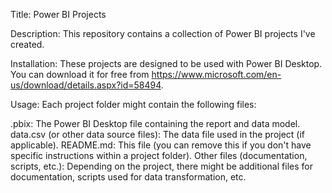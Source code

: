Title: Power BI Projects

Description:
This repository contains a collection of Power BI projects I've created.

Installation:
These projects are designed to be used with Power BI Desktop. You can download it for free from https://www.microsoft.com/en-us/download/details.aspx?id=58494.

Usage:
Each project folder might contain the following files:

.pbix: The Power BI Desktop file containing the report and data model.
data.csv (or other data source files): The data file used in the project (if applicable).
README.md: This file (you can remove this if you don't have specific instructions within a project folder).
Other files (documentation, scripts, etc.): Depending on the project, there might be additional files for documentation, scripts used for data transformation, etc.
